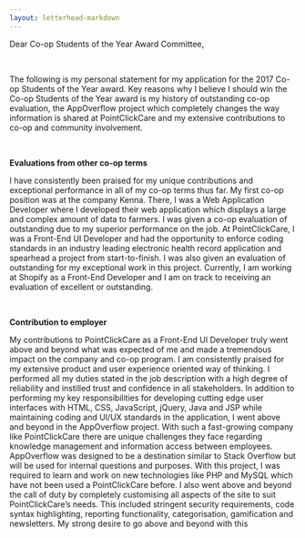 ```yaml
---
layout: letterhead-markdown
---
```

Dear Co-op Students of the Year Award Committee,

<br/>

The following is my personal statement for my application for the 2017 Co-op Students of the Year award. Key reasons why I believe I should win the Co-op Students of the Year award is my history of outstanding co-op evaluation, the AppOverflow project which completely changes the way information is shared at PointClickCare and my extensive contributions to co-op and community involvement.

<br/>

**Evaluations from other co-op terms**

I have consistently been praised for my unique contributions and exceptional performance in all of my co-op terms thus far. My first co-op position was at the company Kenna. There, I was a Web Application Developer where I developed their web application which displays a large and complex amount of data to farmers. I was given a co-op evaluation of outstanding due to my superior performance on the job. At PointClickCare, I was a Front-End UI Developer and had the opportunity to enforce coding standards in an industry leading electronic health record application and spearhead a project from start-to-finish. I was also given an evaluation of outstanding for my exceptional work in this project. Currently, I am working at Shopify as a Front-End Developer and I am on track to receiving an evaluation of excellent or outstanding.

<br/>

**Contribution to employer**

My contributions to PointClickCare as a Front-End UI Developer truly went above and beyond what was expected of me and made a tremendous impact on the company and co-op program. I am consistently praised for my extensive product and user experience oriented way of thinking. I performed all my duties stated in the job description with a high degree of reliability and instilled trust and confidence in all stakeholders. In addition to performing my key responsibilities for developing cutting edge user interfaces with HTML, CSS, JavaScript, jQuery, Java and JSP while maintaining coding and UI/UX standards in the application, I went above and beyond in the AppOverflow project. With such a fast-growing company like PointClickCare there are unique challenges they face regarding knowledge management and information access between employees. AppOverflow was designed to be a destination similar to Stack Overflow but will be used for internal questions and purposes. With this project, I was required to learn and work on new technologies like PHP and MySQL which have not been used a PointClickCare before. I also went above and beyond the call of duty by completely customising all aspects of the site to suit PointClickCare’s needs. This included stringent security requirements, code syntax highlighting, reporting functionality, categorisation, gamification and newsletters. My strong desire to go above and beyond with this 